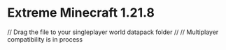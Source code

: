 # Extreme Minecraft 1.21.8
// Drag the file to your singleplayer world datapack folder //
// Multiplayer compatibility is in process
